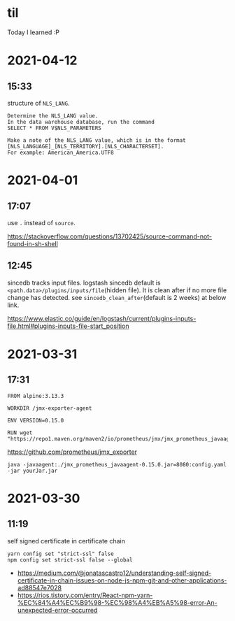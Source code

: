 # til
Today I learned :P

# 2021-04-12
## 15:33

structure of `NLS_LANG`.

```
Determine the NLS_LANG value.
In the data warehouse database, run the command
SELECT * FROM V$NLS_PARAMETERS

Make a note of the NLS_LANG value, which is in the format [NLS_LANGUAGE]_[NLS_TERRITORY].[NLS_CHARACTERSET].
For example: American_America.UTF8
```

# 2021-04-01
## 17:07

use `.` instead of `source`.

https://stackoverflow.com/questions/13702425/source-command-not-found-in-sh-shell

## 12:45

sincedb tracks input files. logstash sincedb default is `<path.data>/plugins/inputs/file`(hidden file). It is clean after if no more file change has detected. see `sincedb_clean_after`(default is 2 weeks) at below link.

https://www.elastic.co/guide/en/logstash/current/plugins-inputs-file.html#plugins-inputs-file-start_position

# 2021-03-31
## 17:31

```
FROM alpine:3.13.3

WORKDIR /jmx-exporter-agent

ENV VERSION=0.15.0

RUN wget "https://repo1.maven.org/maven2/io/prometheus/jmx/jmx_prometheus_javaagent/${VERSION}/jmx_prometheus_javaagent-${VERSION}.jar"
```

https://github.com/prometheus/jmx_exporter

```
java -javaagent:./jmx_prometheus_javaagent-0.15.0.jar=8080:config.yaml -jar yourJar.jar
```

# 2021-03-30
## 11:19

self signed certificate in certificate chain

```
yarn config set "strict-ssl" false
npm config set strict-ssl false --global
```

* https://medium.com/@jonatascastro12/understanding-self-signed-certificate-in-chain-issues-on-node-js-npm-git-and-other-applications-ad88547e7028
* https://rios.tistory.com/entry/React-npm-yarn-%EC%84%A4%EC%B9%98-%EC%98%A4%EB%A5%98-error-An-unexpected-error-occurred
